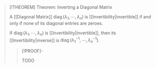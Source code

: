 >[!THEOREM] Theorem: Inverting a Diagonal Matrix
>
>A [[Diagonal Matrix]] $\operatorname{diag}(\lambda_1, \cdots, \lambda_n)$ is [[Invertibility|invertible]] if and only if none of its diagonal entries are zeroes.
>
>If $\operatorname{diag}(\lambda_1, \cdots, \lambda_n)$ is [[Invertibility|invertible]], then its [[Invertibility|inverse]] is $\operatorname{diag}(\lambda_1^{-1}, \cdots, \lambda_n^{-1})$.
>
>>[!PROOF]-
>>
>>TODO
>>
>